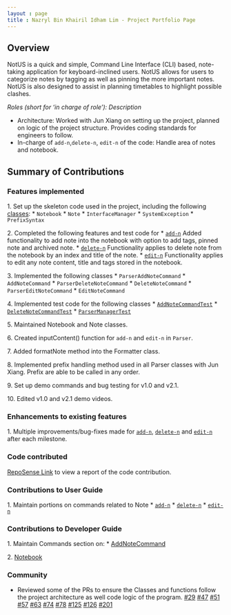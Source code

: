 ```yaml
---
layout : page
title : Nazryl Bin Khairil Idham Lim - Project Portfolio Page
---
```


## Overview
NotUS is a quick and simple, Command Line Interface (CLI) based, note-taking application for keyboard-inclined users. NotUS allows for users to categorize notes by tagging as well as pinning the more important notes. NotUS is also designed to assist in planning timetables to highlight possible clashes.

*Roles (short for ‘in charge of role’): Description*

- Architecture: Worked with Jun Xiang on setting up the project, planned on logic of the project structure. Provides coding standards for engineers to follow.
- In-charge of `add-n`,`delete-n`, `edit-n` of the code:  Handle area of notes and notebook.

## Summary of Contributions

### Features implemented
1\. Set up the skeleton code used in the project, including the following [classes](https://github.com/AY2021S1-CS2113-T13-1/tp/pull/6):
    * `Notebook`
    * `Note`
    * `InterfaceManager`
    * `SystemException`
    * `PrefixSyntax`

2\. Completed the following features and test code for
    * [`add-n`](https://github.com/AY2021S1-CS2113-T13-1/tp/pull/31) Added functionality to add note into the notebook with option to add tags, pinned note and archived note.
    * [`delete-n`](https://github.com/AY2021S1-CS2113-T13-1/tp/pull/32) Functionality applies to delete note from the notebook by an index and title of the note.
    * [`edit-n`](https://github.com/AY2021S1-CS2113-T13-1/tp/pull/121) Functionality applies to edit any note content, title and tags stored in the notebook.

<div style="page-break-after: always;"></div>

3\. Implemented the following classes
    * `ParserAddNoteCommand`
    * `AddNoteCommand`
    * `ParserDeleteNoteCommand`
    * `DeleteNoteCommand`
    * `ParserEditNoteCommand`
    * `EditNoteCommand`

4\. Implemented test code for the following classes
    * [`AddNoteCommandTest`](https://github.com/AY2021S1-CS2113-T13-1/tp/pull/61)
    * [`DeleteNoteCommandTest`](https://github.com/AY2021S1-CS2113-T13-1/tp/pull/61)
    * [`ParserManagerTest`](https://github.com/AY2021S1-CS2113-T13-1/tp/pull/61)

5\. Maintained Notebook and Note classes.

6\. Created inputContent() function for `add-n` and `edit-n` in `Parser`.

7\. Added formatNote method into the Formatter class.

8\. Implemented prefix handling method used in all Parser classes with Jun Xiang. Prefix are able to be called in any order.

9\. Set up demo commands and bug testing for v1.0 and v2.1.

10\. Edited v1.0 and v2.1 demo videos.

### Enhancements to existing features
1\. Multiple improvements/bug-fixes made for [`add-n`](https://github.com/AY2021S1-CS2113-T13-1/tp/pull/111), [`delete-n`](https://github.com/AY2021S1-CS2113-T13-1/tp/pull/88) and [`edit-n`](https://github.com/AY2021S1-CS2113-T13-1/tp/pull/180) after each milestone.

### Code contributed
[RepoSense Link](https://nus-cs2113-ay2021s1.github.io/tp-dashboard/#breakdown=true&search=nazryl&sort=groupTitle&sortWithin=title&since=2020-09-27&timeframe=commit&mergegroup=&groupSelect=groupByRepos&checkedFileTypes=docs~functional-code~test-code~other) to view a report of the code contribution.

### Contributions to User Guide
1\. Maintain portions on commands related to Note
    * [`add-n`](https://github.com/AY2021S1-CS2113-T13-1/tp/pull/182)
    * [`delete-n`](https://github.com/AY2021S1-CS2113-T13-1/tp/pull/32)
    * [`edit-n`](https://github.com/AY2021S1-CS2113-T13-1/tp/pull/141)

<div style="page-break-after: always;"></div>

### Contributions to Developer Guide
1\. Maintain Commands section on:
    * [AddNoteCommand](https://github.com/AY2021S1-CS2113-T13-1/tp/pull/109)

2\. [Notebook](https://github.com/AY2021S1-CS2113-T13-1/tp/pull/128)

### Community
- Reviewed some of the PRs to ensure the Classes and functions follow the project architecture as well code logic of the program.
[#29](https://github.com/AY2021S1-CS2113-T13-1/tp/pull/29)
[#47](https://github.com/AY2021S1-CS2113-T13-1/tp/pull/47)
[#51](https://github.com/AY2021S1-CS2113-T13-1/tp/pull/51)
[#57](https://github.com/AY2021S1-CS2113-T13-1/tp/pull/57)
[#63](https://github.com/AY2021S1-CS2113-T13-1/tp/pull/63)
[#74](https://github.com/AY2021S1-CS2113-T13-1/tp/pull/74)
[#78](https://github.com/AY2021S1-CS2113-T13-1/tp/pull/78)
[#125](https://github.com/AY2021S1-CS2113-T13-1/tp/pull/125)
[#126](https://github.com/AY2021S1-CS2113-T13-1/tp/pull/126)
[#201](https://github.com/AY2021S1-CS2113-T13-1/tp/pull/201)